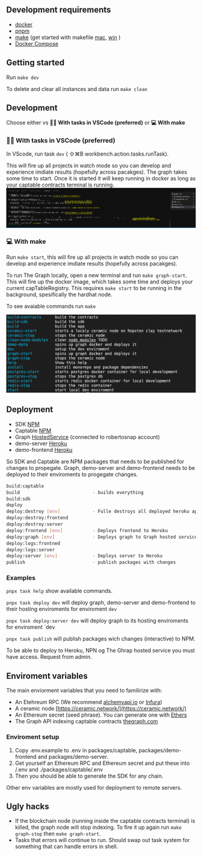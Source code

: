 

## Development requirements

- [docker](https://docs.docker.com/get-docker/)
- [pnpm](https://pnpm.io/installation) 
- [make](https://opensource.com/article/18/8/what-how-makefile) (get started with makefile [mac](https://formulae.brew.sh/formula/make), [win](https://stackoverflow.com/questions/32127524/how-to-install-and-use-make-in-windows) )
- [Docker Compose](https://www.digitalocean.com/community/tutorials/how-to-install-and-use-docker-compose-on-ubuntu-20-04)

## Getting started

Run `make dev`

To delete and clear all instances and data run `make clean`
## Development
Choose either vs **👩‍💻 With tasks in VSCode (preferred)** or **💻 With make**
### 👩‍💻 With tasks in VSCode (preferred) 
In VScode, run task `dev`  ( ⇧⌘B workbench.action.tasks.runTask). 

This will fire up all projects in watch mode so you can develop and experience imdiate results (hopefully across pacakges).
The graph takes some time to start. Once it is started it will keep running in docker as long as your captable contracts terminal is running.
![terminal_tabs](screenshot/terminal_tabs.png)
### 💻 With make

Run `make start`, this will fire up all projects in watch mode so you can develop and experience imdiate results (hopefully across pacakges).

To run The Graph locally, open a new terminal and run `make graph-start`. This will fire up the docker image, which takes some time and deploys your current capTableRegistry. This requires `make start` to be running in the background, spesifically the hardhat node.


To see avaiable commands run `make`

![make_commands](screenshot/make_commands.png)

## Deployment
- SDK [NPM](https://www.npmjs.com/package/@brok/sdk)
- Captable [NPM](https://www.npmjs.com/package/@brok/captable)
- Graph [HostedService](https://thegraph.com/hosted-service/dashboard) (connected to robertosnap account)
- demo-server [Heroku](https://brok-demo-server-dev.herokuapp.com/) 
- demo-frontend [Heroku](https://brok-demo-frontend-dev.herokuapp.com/)

So SDK and Captable are NPM packages that needs to be published for changes to propegate. 
Graph, demo-server and demo-frontend needs to be deployed to their enviroments to progegate changes.

```bash
build:captable
build                           - builds everything
build:sdk
deploy
deploy:destroy [env]            - Fulle destroys all deployed heroku apps for env
deploy:destroy:frontend
deploy:destroy:server
deploy:frontend [env]           - Deploys frontend to Heroku
deploy:graph [env]              - Deploys graph to Graph hosted services
deploy:logs:frontned
deploy:logs:server
deploy:server [env]             - Deploys server to Heroku
publish                         - publish packages with changes
```

### Examples
`pnpx task help` show available commands.

`pnpx task deploy dev` will deploy graph, demo-server and demo-frontend to their hosting enviroments for enviroment `dev`

`pnpx task deploy:server dev` will deploy graph to its hosting enviroments for enviroment `dev

`pnpx task publish` will publish packages wich changes (interactive) to NPM.


To be able to deploy to Heroku, NPN og The Ghrap hosted service you must have access. Request from admin.

## Enviroment variables

The main enviorment variables that you need to familirize with:
- An Etehreum RPC (We recommend [alchemyapi.io](https://dashboard.alchemyapi.io/) or [Infura](https://infura.io/))
- A ceramic node [https://ceramic.network/](https://ceramic.network/)
- An Ethereum secret (seed phrase). You can generate one with [Ethers](https://docs.ethers.io/v5/)
- The Graph API indexing captable contracts [thegraph.com](https://thegraph.com/en/)

### Enviroment setup
1. Copy .env.example to .env in packages/captable, packages/demo-frontend and packages/demo-server.
1. Get yourself an Ethereum RPC and Ethereum secret and put these into /.env and ./packages/captable/.env
1. Then you should be able to generate the SDK for any chain.

Other env variables are mostly used for deployment to remote servers.



## Ugly hacks
- If the blockchain node (running inside the captable contracts terminal) is killed, the graph node will stop indexing. To fire it up again run `make graph-stop` then `make graph-start`.
- Tasks that errors will continue to run. Should swap out task system for something that can handle errors in shell.
